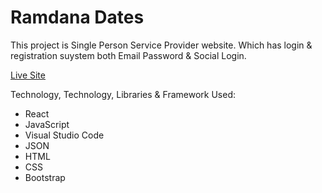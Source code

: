 # Ramdana Dates

This project is Single Person Service Provider website. Which has login & registration suystem both Email Password & Social Login. 

[Live Site](https://pics-diary.web.app/)

Technology, Technology, Libraries & Framework Used:
* React
* JavaScript
* Visual Studio Code
* JSON
* HTML
* CSS
* Bootstrap